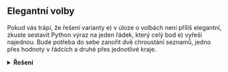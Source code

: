 ## Elegantní volby

Pokud vás trápí, že řešení varianty e) v úloze o volbách není příliš elegantní, zkuste sestavit Python výraz na jeden
řádek,
který celý bod e) vyřeší najednou. Bude potřeba do sebe zanořit dvě chroustání seznamů, jedno přes hodnoty v řádcích a
druhé přes jednotlivé kraje.

<details>
<summary><b>Řešení</b></summary>

```python
# procenta celkoveho poctu
procenta = [
    [round((kandidat / sum(kraj)) * 100, 2) for kandidat in kraj]
    for kraj in hlasy
]
print(procenta)
```

</details>
